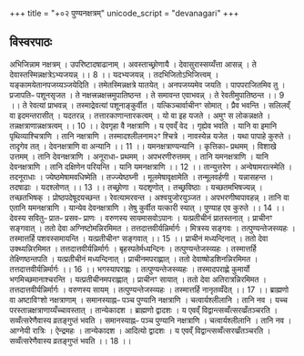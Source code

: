 +++
title = "+०२ पुण्यनक्षत्रम्"
unicode_script = "devanagari"
+++

<div class="js_include" url="yat_puNyam/"  newLevelForH1="2" includeTitle="true"> </div>  

<div class="js_include" url="naxatriya-prajApatiH/"  newLevelForH1="2" includeTitle="true"> </div>  

<div class="js_include" url="puNya-naxatram/"  newLevelForH1="2" includeTitle="true"> </div>  


## विस्वरपाठः
अभिजिन्नाम नक्षत्रम् । उपरिष्टादषाढानाम् । अवस्ताच्छ्रोणायै । देवासुरास्सय्यँत्ता आसन्न् । ते देवास्तस्मिन्नक्षत्रेऽभ्यजयन्न् ।। 8 ।।
यदभ्यजयन्न् । तदभिजितोऽभिजित्त्वम् । यङ्कामयेतानपजय्यञ्जयेदिति । तमेतस्मिन्नक्षत्रे यातयेत् । अनपजय्यमेव जयति । पापपराजितमिव तु । प्रजापतिᳶ पशूनसृजत । ते नक्षत्त्रन्नक्षत्त्रमुपातिष्ठन्त । ते समावन्त एवाभवन्न् । ते रेवतीमुपातिष्ठन्त ।। 9 ।।
ते रेवत्यां प्राभवन्न् । तस्माद्रेवत्यां पशूनाङ्कुर्वीत । यत्किञ्चार्वाचीनꣳ सोमात् । प्रैव भवन्ति । सलिलव्ँ वा इदमन्तरासीत् । यदतरन्न् । तत्तारकाणान्तारकत्वम् । यो वा इह यजते । अमुꣳ स लोकन्नक्षते । तन्नक्षत्राणान्नक्षत्रत्वम् ।। 10 ।।
देवगृहा वै नक्षत्राणि । य एवव्ँ वेद । गृह्येव भवति । यानि वा इमानि पृथिव्याश्चित्राणि । तानि नक्षत्राणि । तस्मादश्लीलनाम२ꣳ श्चित्रे । नावस्येन्न यजेत । यथा पापाहे कुरुते । तादृगेव तत् । देवनक्षत्राणि वा अन्यानि ।। 11 ।।
यमनक्षत्राण्यन्यानि । कृत्तिकाᳶ प्रथमम् । विशाखे उत्तमम् । तानि देवनक्षत्राणि । अनूराधाᳶ प्रथमम् । अपभरणीरुत्तमम् । तानि यमनक्षत्राणि । यानि देवनक्षत्राणि । तानि दक्षिणेन परियन्ति । यानि यमनक्षत्राणि ।। 12 ।।
तान्युत्तरेण । अन्वेषामरात्स्मेति । तदनूराधाः । ज्येष्ठमेषामवधिष्मेति । तज्ज्येष्ठघ्नी । मूलमेषावृक्षामेति । तन्मूलवर्हणी । यन्नासहन्त । तदषाढाः । यदश्लोणत् ।। 13 ।।
तच्छ्रोणा । यदशृणोत् । तच्छ्रविष्ठाः । यच्छतमभिषज्यन्न् । तच्छतभिषक् । प्रोष्ठपदेषूदयच्छन्त । रेवत्यामरवन्त । अश्वयुजोरयुञ्जत । अपभरणीष्वपावहन्न् । तानि वा एतानि यमनक्षत्राणि । यान्येव देवनक्षत्राणि । तेषु कुर्वीत यत्कारी स्यात् । पुण्याह एव कुरुते ।। 14 ।।
देवस्य सवितुᳶ प्रातᳶ प्रसवᳶ प्राणः । वरुणस्य सायमासवोऽपानः । यत्प्रतीचीनं प्रातस्तनात् । प्राचीनꣳ सङ्गवात् । ततो देवा अग्निष्टोमन्निरमिमत । तत्तदात्तवीर्यन्निर्मार्गः । मित्रस्य सङ्गवः । तत्पुण्यन्तेजस्व्यहः । तस्मात्तर्हि पशवस्समायन्ति । यत्प्रतीचीनꣳ सङ्गवात् ।। 15 ।।
प्राचीनं मध्यन्दिनात् । ततो देवा उक्थ्यन्निरमिमत । तत्तदात्तवीर्यन्निर्मार्गः । बृहस्पतेर्मध्यन्दिनः । तत्पुण्यन्तेजस्व्यहः । तस्मात्तर्हि तेक्ष्णिष्ठन्तपति । यत्प्रतीचीनं मध्यन्दिनात् । प्राचीनमपराह्णात् । ततो देवाष्षोडशिनन्निरमिमत । तत्तदात्तवीर्यन्निर्मार्गः ।। 16 ।।
भगस्यापराह्णः । तत्पुण्यन्तेजस्व्यहः । तस्मादपराह्णे कुमार्यो भगमिच्छमानाश्चरन्ति । यत्प्रतीचीनमपराह्णात् । प्राचीनꣳ सायात् । ततो देवा अतिरात्रन्निरमिमत । तत्तदात्तवीर्यन्निर्मार्गः । वरुणस्य सायम् । तत्पुण्यन्तेजस्व्यहः । तस्मात्तर्हि नानृतव्वँदेत् ।। 17 ।।
ब्राह्मणो वा अष्टाविꣳशो नक्षत्राणाम् । समानस्याह्नᳶ पञ्च पुण्यानि नक्षत्राणि । चत्वार्यश्लीलानि । तानि नव । यच्च परस्तान्नक्षत्राणाय्यँच्चावस्तात् । तान्येकादश । ब्राह्मणो द्वादशः । य एवव्ँ विद्वान्त्सव्वँत्सरव्व्रँतञ्चरति । सव्वँत्सरेणैवास्य व्रतङ्गुप्तं भवति । समानस्याह्नᳶ पञ्च पुण्यानि नक्षत्राणि । चत्वार्यश्लीलानि । तानि नव । आग्नेयी रात्रिः । ऐन्द्रमहः । तान्येकादश । आदित्यो द्वादशः । य एवव्ँ विद्वान्त्सव्वँत्सरव्व्रँतञ्चरति । सव्वँत्सरेणैवास्य व्रतङ्गुप्तं भवति ।। 18 ।।